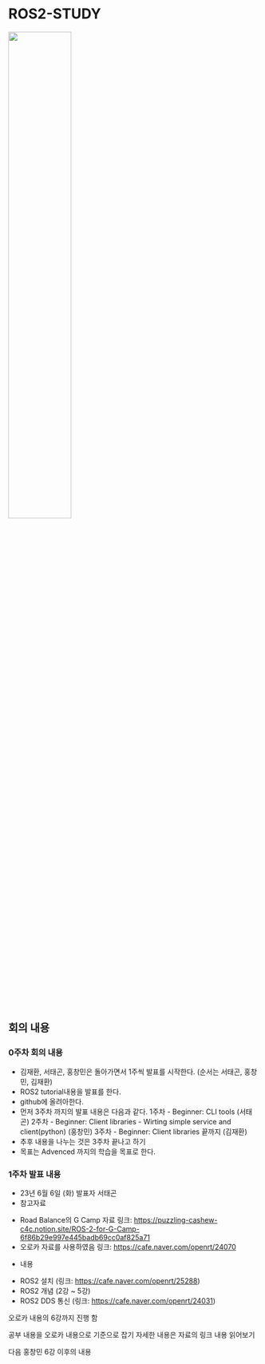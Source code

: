 # ROS2-STUDY
<img width = "50%" src = "https://github.com/kimseohong-study-group/ROS2-Study/assets/79675698/a58c5276-e2c6-4013-acb6-331d525aa1e4"/>

## 회의 내용
### 0주차 회의 내용
 * 김재환, 서태곤, 홍창민은 돌아가면서 1주씩 발표를 시작한다. (순서는 서태곤, 홍창민, 김재환)
 * ROS2 tutorial내용을 발표를 한다.
 * github에 올려아한다.
 * 먼저 3주차 까지의 발표 내용은 다음과 같다.
      1주차 - Beginner: CLI tools (서태곤)
      2주차 - Beginner: Client libraries - Wirting simple service and client(python) (홍창민)
      3주차 - Beginner: Client libraries 끝까지 (김재환)
 * 추후 내용을 나누는 것은 3주차 끝나고 하기
 * 목표는 Advenced 까지의 학습을 목표로 한다.
 
 ### 1주차 발표 내용
  * 23년 6월 6일 (화) 발표자 서태곤
  * 참고자료
  - Road Balance의 G Camp 자료
링크: https://puzzling-cashew-c4c.notion.site/ROS-2-for-G-Camp-6f86b29e997e445badb69cc0af825a71
 - 오로카 자료를 사용하였음
링크: https://cafe.naver.com/openrt/24070

 * 내용
 - ROS2 설치 (링크: https://cafe.naver.com/openrt/25288)
 - ROS2 개념 (2강 ~ 5강)
 - ROS2 DDS 통신 (링크: https://cafe.naver.com/openrt/24031)

오로카 내용의 6강까지 진행 함

공부 내용을 오로카 내용으로 기준으로 잡기
자세한 내용은 자료의 링크 내용 읽어보기

다음 홍창민 6강 이후의 내용
